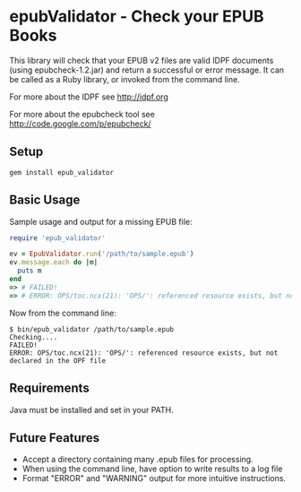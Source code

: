 # epubValidator - Check your EPUB Books

This library will check that your EPUB v2 files are valid IDPF documents (using epubcheck-1.2.jar) and return a successful or error message. It can be called as a Ruby library, or invoked from the command line.

For more about the IDPF see http://idpf.org

For more about the epubcheck tool see http://code.google.com/p/epubcheck/


## Setup

```
gem install epub_validator
```

## Basic Usage

Sample usage and output for a missing EPUB file:

``` ruby
require 'epub_validator'

ev = EpubValidator.run('/path/to/sample.epub')
ev.message.each do |m|
  puts m
end
=> # FAILED!
=> # ERROR: OPS/toc.ncx(21): 'OPS/': referenced resource exists, but not declared in the OPF file
```

Now from the command line:

``` terminal
$ bin/epub_validator /path/to/sample.epub
Checking....
FAILED!
ERROR: OPS/toc.ncx(21): 'OPS/': referenced resource exists, but not declared in the OPF file
```


## Requirements

Java must be installed and set in your PATH.

## Future Features

* Accept a directory containing many .epub files for processing.
* When using the command line, have option to write results to a log file
* Format "ERROR" and "WARNING" output for more intuitive instructions.
